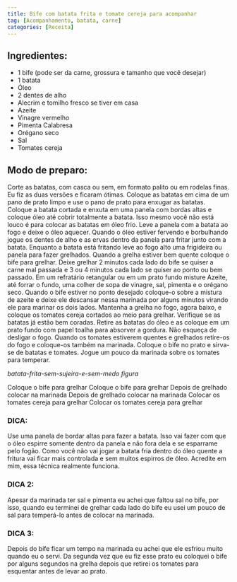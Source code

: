 ```yaml
---
title: Bife com batata frita e tomate cereja para acompanhar
tag: [Acompanhamento, batata, carne]
categories: [Receita]
---
```


## Ingredientes:

- 1 bife (pode ser da carne, grossura e tamanho que você desejar)
- 1 batata
- Óleo
- 2 dentes de alho
- Alecrim e tomilho fresco se tiver em casa
- Azeite
- Vinagre vermelho
- Pimenta Calabresa
- Orégano seco
- Sal
- Tomates cereja

## Modo de preparo:

Corte as batatas, com casca ou sem, em formato palito ou em rodelas finas. Eu fiz as duas versões e ficaram ótimas.
Coloque as batatas em cima de um pano de prato limpo e use o pano de prato para enxugar as batatas.
Coloque a batata cortada e enxuta em uma panela com bordas altas e coloque óleo até cobrir totalmente a batata. Isso mesmo você não está louco é para colocar as batatas em óleo frio.
Leve a panela com a batata ao fogo e deixe o óleo aquecer. Quando o óleo estiver fervendo e borbulhando jogue os dentes de alho e as ervas dentro da panela para fritar junto com a batata.
Enquanto a batata está fritando leve ao fogo alto uma frigideira ou panela para fazer grelhados.
Quando a grelha estiver bem quente coloque o bife para grelhar. Deixe grelhar 2 minutos cada lado do bife se quiser a carne mal passada e 3 ou 4 minutos cada lado se quiser ao ponto ou bem passado.
Em um refratário retangular ou em um prato fundo misture Azeite, até forrar o fundo, uma colher de sopa de vinagre, sal, pimenta e o orégano seco.
Quando o bife estiver no ponto desejado coloque-o sobre a mistura de azeite e deixe ele descansar nessa marinada por alguns minutos virando ele para marinar os dois lados. Mantenha a grelha no fogo, agora baixo, e coloque os tomates cereja cortados ao meio para grelhar.
Verifique se as batatas já estão bem coradas. Retire as batatas do óleo e as coloque em um prato fundo com papel toalha para absorver a gordura. Não esqueça de desligar o fogo.
Quando os tomates estiverem quentes e grelhados retire-os do fogo e coloque-os também na marinada.
Coloque o bife no prato e sirva-se de batatas e tomates. Jogue um pouco da marinada sobre os tomates para temperar.

*batata-frita-sem-sujeira-e-sem-medo figura* 

Coloque o bife para grelhar
Coloque o bife para grelhar
Depois de grelhado colocar na marinada
Depois de grelhado colocar na marinada
Colocar os tomates cereja para grelhar
Colocar os tomates cereja para grelhar

### DICA: 
Use uma panela de bordar altas para fazer a batata. Isso vai fazer com que o óleo espirre somente dentro da panela e não fora dela e se esparrame pelo fogão. Como você não vai jogar a batata fria dentro do óleo quente a fritura vai ficar mais controlada e sem muitos espirros de óleo. Acredite em mim, essa técnica realmente funciona.

### DICA 2: 
Apesar da marinada ter sal e pimenta eu achei que faltou sal no bife, por isso, quando eu terminei de grelhar cada lado do bife eu usei um pouco de sal para temperá-lo antes de colocar na marinada.

### DICA 3: 
Depois do bife ficar um tempo na marinada eu achei que ele esfriou muito quando eu o servi. Da segunda vez que eu fiz esse prato eu coloquei o bife por alguns segundos na grelha depois que retirei os tomates para esquentar antes de levar ao prato.